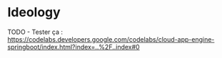 # Ideology

TODO - Tester ça : https://codelabs.developers.google.com/codelabs/cloud-app-engine-springboot/index.html?index=..%2F..index#0